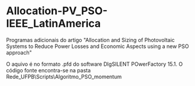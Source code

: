 # Allocation-PV_PSO-IEEE_LatinAmerica
Programas adicionais do artigo "Allocation and Sizing of Photovoltaic Systems to Reduce Power Losses and Economic Aspects using a new PSO approach"

O aquivo é no formato .pfd do software DIgSILENT POwerFactory 15.1.
O código fonte encontra-se na pasta Rede_UFPB\Scripts\Algoritmo_PSO_momentum
